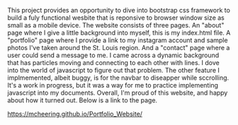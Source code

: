 This project provides an opportunity to dive into bootstrap css framework to build a fuly functional wesbite that is reponsive to browser window size as small as a mobile device.  The website consists of three pages.  An "about" page where I give a little background into myself, this is my index.html file.  A "portfolio" page where I provide a link to my instagram account and sample photos I've taken around the St. Louis region.  And a "contact" page where a user could send a message to me.  I came across a dynamic background that has particles moving and connecting to each other with lines.  I dove into the world of javascript to figure out that problem.  The other feature I implmemented, albeit buggy, is for the navbar to diseapper while sccrolling.  It's a work in progress, but it was a way for me to practice implementing javascript into my documents.  Overall, I'm proud of this website, and happy about how it turned out.  Below is a link to the page. 

https://mcheering.github.io/Portfolio_Website/
